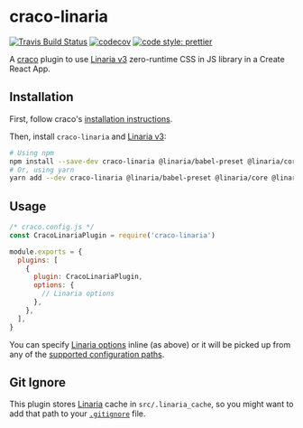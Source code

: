 # craco-linaria

[![Travis Build Status](https://travis-ci.com/jedmao/craco-linaria.svg?branch=master)](https://travis-ci.com/jedmao/craco-linaria)
[![codecov](https://codecov.io/gh/jedmao/craco-linaria/branch/master/graph/badge.svg)](https://codecov.io/gh/jedmao/craco-linaria)
[![code style: prettier](https://img.shields.io/badge/code_style-prettier-ff69b4.svg)](https://github.com/prettier/prettier)

A [craco](https://www.npmjs.com/package/@craco/craco) plugin to use
[Linaria v3](https://github.com/callstack/linaria) zero-runtime CSS in JS
library in a Create React App.

## Installation

First, follow craco's
[installation instructions](https://github.com/sharegate/craco/blob/master/packages/craco/README.md#installation).

Then, install `craco-linaria` and
[Linaria v3](https://github.com/callstack/linaria):

```bash
# Using npm
npm install --save-dev craco-linaria @linaria/babel-preset @linaria/core @linaria/react @linaria/shaker @linaria/webpack-loader
# Or, using yarn
yarn add --dev craco-linaria @linaria/babel-preset @linaria/core @linaria/react @linaria/shaker @linaria/webpack-loader
```

## Usage

```js
/* craco.config.js */
const CracoLinariaPlugin = require('craco-linaria')

module.exports = {
  plugins: [
    {
      plugin: CracoLinariaPlugin,
      options: {
        // Linaria options
      },
    },
  ],
}
```

You can specify
[Linaria options](https://github.com/callstack/linaria/blob/master/docs/CONFIGURATION.md#options)
inline (as above) or it will be picked up from any of the
[supported configuration paths](https://github.com/callstack/linaria/blob/master/docs/CONFIGURATION.md#configuration).

## Git Ignore

This plugin stores [Linaria][] cache in `src/.linaria_cache`, so you might want
to add that path to your [`.gitignore`](https://git-scm.com/docs/gitignore)
file.

[linaria]: https://linaria.now.sh/
